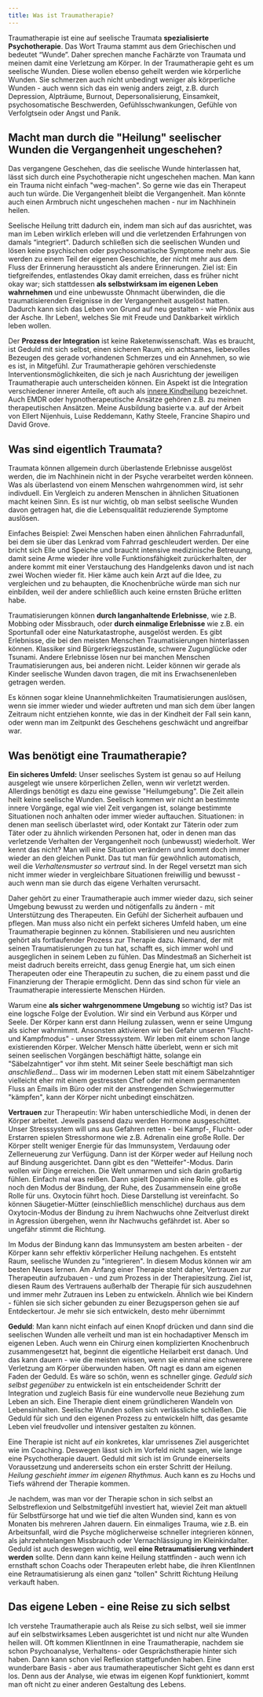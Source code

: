 ```yaml
---
title: Was ist Traumatherapie?
---
```


Traumatherapie ist eine auf seelische Traumata **spezialisierte Psychotherapie**. Das Wort Trauma stammt aus dem Griechischen und bedeutet “Wunde”. Daher sprechen manche Fachärzte von Traumata und meinen damit eine Verletzung am Körper. In der Traumatherapie geht es um seelische Wunden. Diese wollen ebenso geheilt werden wie körperliche Wunden. Sie schmerzen auch nicht unbedingt weniger als körperliche Wunden - auch wenn sich das ein wenig anders zeigt, z.B. durch Depression, Alpträume, Burnout, Depersonalisierung, Einsamkeit, psychosomatische Beschwerden, Gefühlsschwankungen, Gefühle von Verfolgtsein oder Angst und Panik. 

## Macht man durch die "Heilung" seelischer Wunden die Vergangenheit ungeschehen? 
Das vergangene Geschehen, das die seelische Wunde hinterlassen hat, lässt sich durch eine Psychotherapie nicht ungeschehen machen. Man kann ein Trauma nicht einfach "weg-machen". So gerne wie das ein Therapeut auch tun würde. Die Vergangenheit bleibt die Vergangenheit. Man könnte auch einen Armbruch nicht ungeschehen machen - nur im Nachhinein heilen.   

Seelische Heilung tritt dadurch ein, indem man sich auf das ausrichtet, was man im Leben wirklich erleben will und die verletzenden Erfahrungen von damals “integriert". Dadurch schließen sich die seelischen Wunden und lösen keine psychischen oder psychosomatische Symptome mehr aus. Sie werden zu einem Teil der eigenen Geschichte, der nicht mehr aus dem Fluss der Erinnerung heraussticht als andere Erinnerungen. Ziel ist: Ein tiefgreifendes, entlastendes Okay damit erreichen, dass es früher nicht okay war; sich stattdessen **als selbstwirksam im eigenen Leben wahrnehmen** und eine unbewusste Ohnmacht überwinden, die die traumatisierenden Ereignisse in der Vergangenheit ausgelöst hatten. Dadurch kann sich das Leben von Grund auf neu gestalten - wie Phönix aus der Asche. Ihr Leben!, welches Sie mit Freude und Dankbarkeit wirklich leben wollen.

Der **Prozess der Integration** ist keine Raketenwissenschaft. Was es braucht, ist Geduld mit sich selbst, einen sicheren Raum, ein achtsames, liebevolles Bezeugen des gerade vorhandenen Schmerzes und ein Annehmen, so wie es ist, in Mitgefühl. Zur Traumatherapie gehören verschiedenste Interventionsmöglichkeiten, die sich je nach Ausrichtung der jeweiligen Traumatherapie auch unterscheiden können. Ein Aspekt ist die Integration verschiedener innerer Anteile, oft auch als [innere Kindheilung](/2022/04/17/Was-ist-innere-Kindheilung.html) bezeichnet. Auch EMDR oder hypnotherapeutische Ansätze gehören z.B. zu meinen therapeutischen Ansätzen. Meine Ausbildung basierte v.a. auf der Arbeit von Ellert Nijenhuis, Luise Reddemann, Kathy Steele, Francine Shapiro und David Grove. 

## Was sind eigentlich Traumata?
Traumata können allgemein durch überlastende Erlebnisse ausgelöst werden, die im Nachhinein nicht in der Psyche verarbeitet werden könneen. Was als überlastend von einem Menschen wahrgenommen wird, ist sehr indivduell. Ein Vergleich zu anderen Menschen in ähnlichen Situationen macht keinen Sinn. Es ist nur wichtig, ob man selbst seelische Wunden davon getragen hat, die die Lebensqualität reduzierende Symptome auslösen. 

Einfaches Beispiel: Zwei Menschen haben einen ähnlichen Fahrradunfall, bei dem sie über das Lenkrad vom Fahrrad geschleudert werden. Der eine bricht sich Elle und Speiche und braucht intensive medizinische Betreuung, damit seine Arme wieder ihre volle Funktionsfähigkeit zurückerhalten, der andere kommt mit einer Verstauchung des Handgelenks davon und ist nach zwei Wochen wieder fit. Hier käme auch kein Arzt auf die Idee, zu vergleichen und zu behaupten, die Knochenbrüche würde man sich nur einbilden, weil der andere schließlich auch keine ernsten Brüche erlitten habe.

Traumatisierungen können **durch langanhaltende Erlebnisse**, wie z.B. Mobbing oder Missbrauch, oder **durch einmalige Erlebnisse** wie z.B. ein Sportunfall oder eine Naturkatastrophe, ausgelöst werden. Es gibt Erlebnisse, die bei den meisten Menschen Traumatisierungen hinterlassen können. Klassiker sind Bürgerkriegszustände, schwere Zugunglücke oder Tsunami. Andere Erlebnisse lösen nur bei manchen Menschen Traumatisierungen aus, bei anderen nicht. Leider können wir gerade als Kinder seelische Wunden davon tragen, die mit ins Erwachsenenleben getragen werden. 

Es können sogar kleine Unannehmlichkeiten Traumatisierungen auslösen, wenn sie immer wieder und wieder auftreten und man sich dem über langen Zeitraum nicht entziehen konnte, wie das in der Kindheit der Fall sein kann, oder wenn man im Zeitpunkt des Geschehens geschwächt und angreifbar war. 

## Was benötigt eine Traumatherapie?
**Ein sicheres Umfeld:** Unser seelisches System ist genau so auf Heilung ausgelegt wie unsere körperlichen Zellen, wenn wir verletzt werden. Allerdings benötigt es dazu eine gewisse "Heilumgebung". Die Zeit allein heilt keine seelische Wunden. Seelisch kommen wir nicht an bestimmte innere Vorgänge, egal wie viel Zeit vergangen ist, solange bestimmte Situationen noch anhalten oder immer wieder auftauchen. Situationen: in denen man seelisch überlastet wird, oder Kontakt zur Täterin oder zum Täter oder zu ähnlich wirkenden Personen hat, oder in denen man das verletzende Verhalten der Vergangenheit noch (unbewusst) wiederholt. Wer kennt das nicht? Man will eine Situation verändern und kommt doch immer wieder an den gleichen Punkt. Das tut man für gewöhnlich automatisch, weil die *Verhaltensmuster so vertraut* sind. In der Regel versetzt man sich nicht immer wieder in vergleichbare Situationen freiwillig und bewusst - auch wenn man sie durch das eigene Verhalten verursacht.  

Daher gehört zu einer Traumatherapie auch immer wieder dazu, sich seiner Umgebung bewusst zu werden und nötigenfalls zu ändern - mit Unterstützung des Therapeuten. Ein Gefühl der Sicherheit aufbauen und pflegen. Man muss also nicht ein perfekt sicheres Umfeld haben, um eine Traumatherapie beginnen zu können. Stabilisieren und neu ausrichten gehört als fortlaufender Prozess zur Therapie dazu. Niemand, der mit seinen Traumatisierungen zu tun hat, schafft es, sich immer wohl und ausgeglichen in seinem Leben zu fühlen. Das Mindestmaß an Sicherheit ist meist dadruch bereits erreicht, dass genug Energie hat, um sich einen Therapeuten oder eine Therapeutin zu suchen, die zu einem passt und die Finanzierung der Therapie ermöglicht. Denn das sind schon für viele an Traumatherapie interessierte Menschen Hürden.  

Warum eine **als sicher wahrgenommene Umgebung** so wichtig ist? Das ist eine logsche Folge der Evolution. Wir sind ein Verbund aus Körper und Seele. Der Körper kann erst dann Heilung zulassen, wenn er seine Umgung als sicher wahrnimmt. Ansonsten aktivieren wir bei Gefahr unseren "Flucht- und Kampfmodus" - unser Stresssystem. Wir leben mit einem schon lange existierenden Körper. Welcher Mensch hätte überlebt, wenn er sich mit seinen seelischen Vorgängen beschäftigt hätte, solange ein "Säbelzahntiger" vor ihm steht. Mit seiner Seele beschäftigt man sich *anschließend*... Dass wir im modernen Leben statt mit einem Säbelzahntiger vielleicht eher mit einem gestressten Chef oder mit einem permanenten Fluss an Emails im Büro oder mit der anstrengenden Schwiegermutter "kämpfen", kann der Körper nicht unbedingt einschätzen.    

**Vertrauen** zur Therapeutin: Wir haben unterschiedliche Modi, in denen der Körper arbeitet. Jeweils passend dazu werden Hormone ausgeschüttet. Unser Stresssystem will uns aus Gefahren retten - bei Kampf-, Flucht- oder Erstarren spielen Stresshormone wie z.B. Adrenalin eine große Rolle. Der Körper stellt weniger Energie für das Immunsystem, Verdauung oder Zellerneuerung zur Verfügung. Dann ist der Körper weder auf Heilung noch auf Bindung ausgerichtet. Dann gibt es den "Wetteifer"-Modus. Darin wollen wir Dinge erreichen. Die Welt unmarmen und sich darin großartig fühlen. Einfach mal was reißen. Dann spielt Dopamin eine Rolle. gibt es noch den Modus der Bindung, der Ruhe, des Zusammensein eine große Rolle für uns. Oxytocin führt hoch. Diese Darstellung ist vereinfacht. So können Säugetier-Mütter (einschließlich menschliche) durchaus aus dem Oxytocin-Modus der Bindung zu ihrem Nachwuchs ohne Zeitverlust direkt in Agression übergehen, wenn ihr Nachwuchs gefährdet ist. Aber so ungefähr stimmt die Richtung. 

Im Modus der Bindung kann das Immunsystem am besten arbeiten - der Körper kann sehr effektiv körperlicher Heilung nachgehen. Es entsteht Raum, seelische Wunden zu "integrieren". In diesem Modus können wir am besten Neues lernen. Am Anfang einer Therapie steht daher, Vertrauen zur Therapeutin aufzubauen  - und zum Prozess in der Therapiesitzung. Ziel ist, diesen Raum des Vertrauens außerhalb der Therapie für sich auszudehnen und immer mehr Zutrauen ins Leben zu entwickeln. Ähnlich wie bei Kindern - fühlen sie sich sicher gebunden zu einer Bezugsperson gehen sie auf Entdeckertour. Je mehr sie sich entwickeln, desto mehr übernimmt 

**Geduld**: Man kann nicht einfach auf einen Knopf drücken und dann sind die seelischen Wunden alle verheilt und man ist ein hochadaptiver Mensch im eigenen Leben. Auch wenn ein Chirurg einen komplizierten Knochenbruch zusammengesetzt hat, beginnt die eigentliche Heilarbeit erst danach. Und das kann dauern - wie die meisten wissen, wenn sie einmal eine schwerere Verletzung am Körper überwunden haben. Oft nagt es dann am eigenen Faden der Geduld. Es wäre so schön, wenn es schneller ginge. *Geduld sich selbst gegenüber* zu entwickeln ist ein entscheidender Schritt der Integration und zugleich Basis für eine wundervolle neue Beziehung zum Leben an sich. Eine Therapie dient einem gründlicheren Wandeln von Lebensinhalten. Seelische Wunden sollen sich verlässliche schließen. Die Geduld für sich und den eigenen Prozess zu entwickeln hilft, das gesamte Leben viel freudvoller und intensiver gestalten zu können. 

Eine Therapie ist nicht auf *ein* konkretes, klar umrissenes Ziel ausgerichtet wie im Coaching. Deswegen lässt sich im Vorfeld nicht sagen, wie lange eine Psychotherapie dauert. Geduld mit sich ist im Grunde einerseits Voraussetzung und andererseits schon ein erster Schritt der Heilung. *Heilung geschieht immer im eigenen Rhythmus.* Auch kann es zu Hochs und Tiefs während der Therapie kommen.  

Je nachdem, was man vor der Therapie schon in sich selbst an Selbstreflexion und Selbstmitgefühl investiert hat, wieviel Zeit man aktuell für Selbstfürsorge hat und wie tief die alten Wunden sind, kann es von Monaten bis mehreren Jahren dauern. Ein einmaliges Trauma, wie z.B. ein Arbeitsunfall, wird die Psyche möglicherweise schneller integrieren können, als jahrzehntelangen Missbrauch oder Vernachlässigung im Kleinkindalter. Geduld ist auch deswegen wichtig, weil **eine Retraumatisierung verhindert werden** sollte. Denn dann kann keine Heilung stattfinden - auch wenn ich ernsthaft schon Coachs oder Therapeuten erlebt habe, die ihren KlientInnen eine Retraumatisierung als einen ganz "tollen" Schritt Richtung Heilung verkauft haben. 

## Das eigene Leben - eine Reise zu sich selbst
Ich verstehe Traumatherapie auch als Reise zu sich selbst, weil sie immer auf ein selbstwirksames Leben ausgerichtet ist und nicht nur alte Wunden heilen will. Oft kommen KlientInnen in eine Traumatherapie, nachdem sie schon Psychoanalyse, Verhaltens- oder Gesprächstherapie hinter sich haben. Dann kann schon viel Reflexion stattgefunden haben. Eine wunderbare Basis - aber aus traumatherapeutischer Sicht geht es dann erst los. Denn aus der Analyse, wie etwas im eigenen Kopf funktioniert, kommt man oft nicht zu einer anderen Gestaltung des Lebens.   

